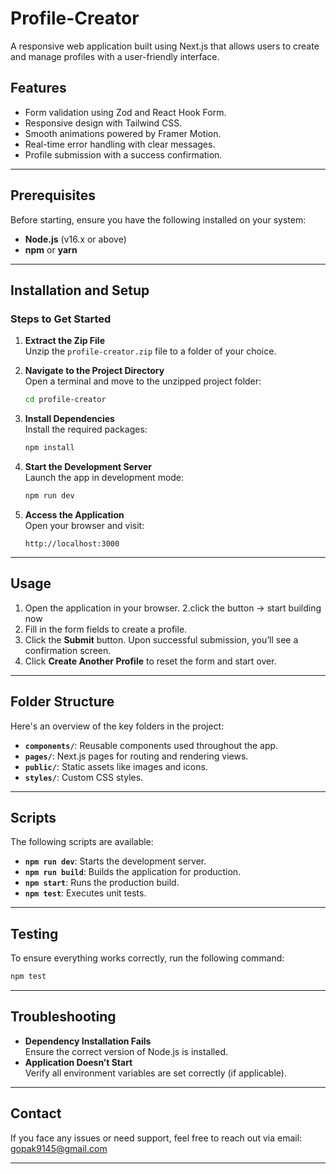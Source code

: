 
# Profile-Creator

A responsive web application built using Next.js that allows users to create and manage profiles with a user-friendly interface.

## Features

- Form validation using Zod and React Hook Form.
- Responsive design with Tailwind CSS.
- Smooth animations powered by Framer Motion.
- Real-time error handling with clear messages.
- Profile submission with a success confirmation.

---

## Prerequisites

Before starting, ensure you have the following installed on your system:

- **Node.js** (v16.x or above)
- **npm** or **yarn**

---

## Installation and Setup

### Steps to Get Started

1. **Extract the Zip File**  
   Unzip the `profile-creator.zip` file to a folder of your choice.

2. **Navigate to the Project Directory**  
   Open a terminal and move to the unzipped project folder:
   ```bash
   cd profile-creator
   ```

3. **Install Dependencies**  
   Install the required packages:
   ```bash
   npm install
   ```

4. **Start the Development Server**  
   Launch the app in development mode:
   ```bash
   npm run dev
   ```

5. **Access the Application**  
   Open your browser and visit:
   ```
   http://localhost:3000
   ```

---

## Usage

1. Open the application in your browser.
2.click the button -> start building now
3. Fill in the form fields to create a profile.
4. Click the **Submit** button. Upon successful submission, you’ll see a confirmation screen.
5. Click **Create Another Profile** to reset the form and start over.

---

## Folder Structure

Here's an overview of the key folders in the project:

- **`components/`**: Reusable components used throughout the app.
- **`pages/`**: Next.js pages for routing and rendering views.
- **`public/`**: Static assets like images and icons.
- **`styles/`**: Custom CSS styles.

---

## Scripts

The following scripts are available:

- **`npm run dev`**: Starts the development server.
- **`npm run build`**: Builds the application for production.
- **`npm start`**: Runs the production build.
- **`npm test`**: Executes unit tests.

---

## Testing

To ensure everything works correctly, run the following command:
```bash
npm test
```

---

## Troubleshooting

- **Dependency Installation Fails**  
   Ensure the correct version of Node.js is installed.
- **Application Doesn’t Start**  
   Verify all environment variables are set correctly (if applicable).

---

## Contact

If you face any issues or need support, feel free to reach out via email:  
[gopak9145@gmail.com](mailto:gopak9145@gmail.com)

---
